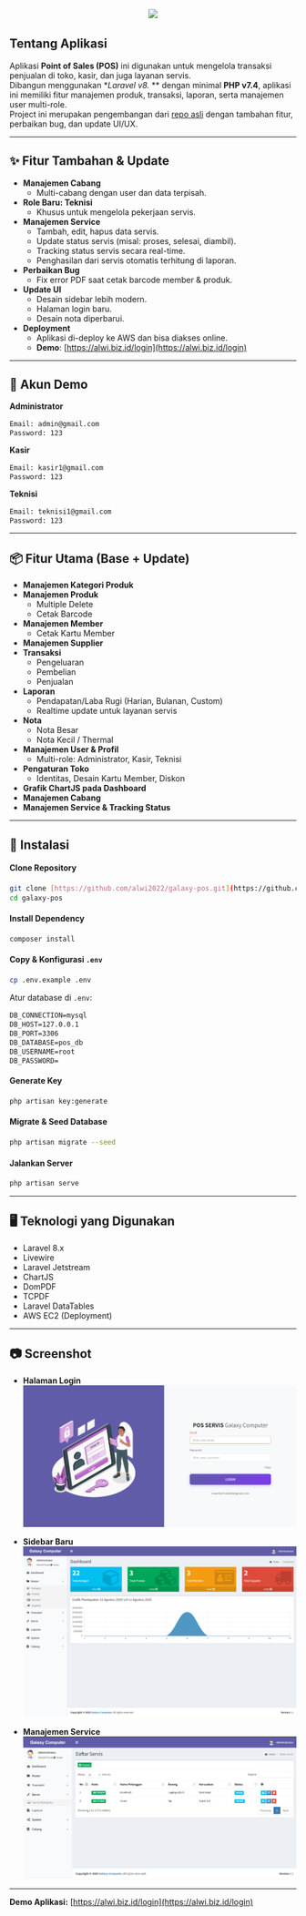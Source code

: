 <p align="center">
    <a href="https://github.com/yourusername" target="_blank">
        <img src="https://raw.githubusercontent.com/nursandiid/tutorial-membuat-aplikasi-point-of-sales/main/public/img/logo.png" width="120">
    </a>
</p>

## Tentang Aplikasi

Aplikasi **Point of Sales (POS)** ini digunakan untuk mengelola transaksi penjualan di toko, kasir, dan juga layanan servis.  
Dibangun menggunakan **Laravel v8.* ** dengan minimal **PHP v7.4**, aplikasi ini memiliki fitur manajemen produk, transaksi, laporan, serta manajemen user multi-role.  
Project ini merupakan pengembangan dari [repo asli](https://github.com/nursandiid/tutorial-membuat-aplikasi-point-of-sales) dengan tambahan fitur, perbaikan bug, dan update UI/UX.

---

## ✨ Fitur Tambahan & Update

- **Manajemen Cabang**
  - Multi-cabang dengan user dan data terpisah.
- **Role Baru: Teknisi**
  - Khusus untuk mengelola pekerjaan servis.
- **Manajemen Service**
  - Tambah, edit, hapus data servis.
  - Update status servis (misal: proses, selesai, diambil).
  - Tracking status servis secara real-time.
  - Penghasilan dari servis otomatis terhitung di laporan.
- **Perbaikan Bug**
  - Fix error PDF saat cetak barcode member & produk.
- **Update UI**
  - Desain sidebar lebih modern.
  - Halaman login baru.
  - Desain nota diperbarui.
- **Deployment**
  - Aplikasi di-deploy ke AWS dan bisa diakses online.
  - **Demo**: [https://alwi.biz.id/login](https://alwi.biz.id/login)

---

## 🔑 Akun Demo

**Administrator**
```
Email: admin@gmail.com
Password: 123
```

**Kasir**
```
Email: kasir1@gmail.com
Password: 123
```

**Teknisi**
```
Email: teknisi1@gmail.com
Password: 123
```

---

## 📦 Fitur Utama (Base + Update)

- **Manajemen Kategori Produk**
- **Manajemen Produk**
  - Multiple Delete
  - Cetak Barcode
- **Manajemen Member**
  - Cetak Kartu Member
- **Manajemen Supplier**
- **Transaksi**
  - Pengeluaran
  - Pembelian
  - Penjualan
- **Laporan**
  - Pendapatan/Laba Rugi (Harian, Bulanan, Custom)
  - Realtime update untuk layanan servis
- **Nota**
  - Nota Besar
  - Nota Kecil / Thermal
- **Manajemen User & Profil**
  - Multi-role: Administrator, Kasir, Teknisi
- **Pengaturan Toko**
  - Identitas, Desain Kartu Member, Diskon
- **Grafik ChartJS pada Dashboard**
- **Manajemen Cabang**
- **Manajemen Service & Tracking Status**

---

## 🚀 Instalasi

#### Clone Repository
```bash
git clone [https://github.com/alwi2022/galaxy-pos.git](https://github.com/alwi2022/galaxy-pos.git)
cd galaxy-pos
```

#### Install Dependency
```bash
composer install
```

#### Copy & Konfigurasi `.env`
```bash
cp .env.example .env
```
Atur database di `.env`:
```env
DB_CONNECTION=mysql
DB_HOST=127.0.0.1
DB_PORT=3306
DB_DATABASE=pos_db
DB_USERNAME=root
DB_PASSWORD=
```

#### Generate Key
```bash
php artisan key:generate
```

#### Migrate & Seed Database
```bash
php artisan migrate --seed
```

#### Jalankan Server
```bash
php artisan serve
```

---

## 🖥 Teknologi yang Digunakan
- Laravel 8.x
- Livewire
- Laravel Jetstream
- ChartJS
- DomPDF
- TCPDF
- Laravel DataTables
- AWS EC2 (Deployment)

---

## 📷 Screenshot

- **Halaman Login**  
  ![Login Page](public/screenshots/login.png)

- **Sidebar Baru**  
  ![Sidebar](public/screenshots/sidebar.png)

- **Manajemen Service**  
  ![Service Management](public/screenshots/service.png)

---

**Demo Aplikasi:** [https://alwi.biz.id/login](https://alwi.biz.id/login)
